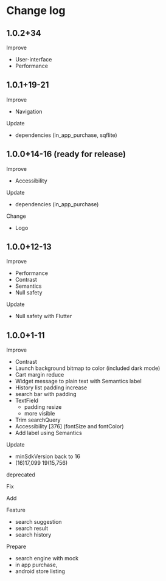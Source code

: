 # Change log

## 1.0.2+34

Improve

- User-interface
- Performance
  
## 1.0.1+19-21

Improve

- Navigation

Update

- dependencies (in_app_purchase, sqflite)

## 1.0.0+14-16 (ready for release)

Improve

- Accessibility

Update

- dependencies (in_app_purchase)

Change

- Logo

## 1.0.0+12-13

Improve

- Performance
- Contrast
- Semantics
- Null safety

Update

- Null safety with Flutter

## 1.0.0+1-11

Improve

- Contrast
- Launch background bitmap to color (included dark mode)
- Cart margin reduce
- Widget message to plain text with Semantics label
- History list padding increase
- search bar with padding
- TextField
  - padding resize
  - more visible
- Trim searchQuery
- Accessibility [376] (fontSize and fontColor)
- Add label using Semantics

Update

- minSdkVersion back to 16
- (16)17,099 19(15,756)

deprecated

Fix

Add

Feature

- search suggestion
- search result
- search history

Prepare

- search engine with mock
- in app purchase,
- android store listing
